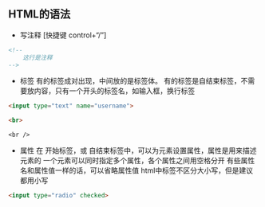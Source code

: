 ## HTML的语法  

- 写注释 [快捷键 control+“/”]
```html
<!--
    这行是注释
-->
```

- 标签
有的标签成对出现，中间放的是标签体。
有的标签是自结束标签，不需要放内容，只有一个开头的标签名，如输入框，换行标签
```html
<input type="text" name="username">
```
```html
<br>
```
```xhtml
<br />
```

- 属性
在 开始标签，或 自结束标签中，可以为元素设置属性，属性是用来描述元素的
一个元素可以同时指定多个属性，各个属性之间用空格分开
有些属性名和属性值一样的话，可以省略属性值
html中标签不区分大小写，但是建议都用小写  
```html
<input type="radio" checked>
```
